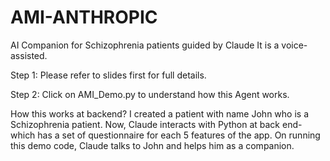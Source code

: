 # AMI-ANTHROPIC
AI Companion for Schizophrenia patients guided by Claude
It is a voice-assisted.

Step 1:
Please refer to slides first for full details.

Step 2:
Click on AMI_Demo.py to understand how this Agent works.

How this works at backend?
I created a patient with name John who is a Schizophrenia patient.
Now, Claude interacts with Python at back end- which has a set of questionnaire for each 5 features of the app.
On running this demo code, Claude talks to John and helps him as a companion. 

